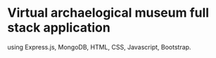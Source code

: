  # Virtual archaelogical museum full stack application


using Express.js, MongoDB, HTML, CSS, Javascript, Bootstrap.



